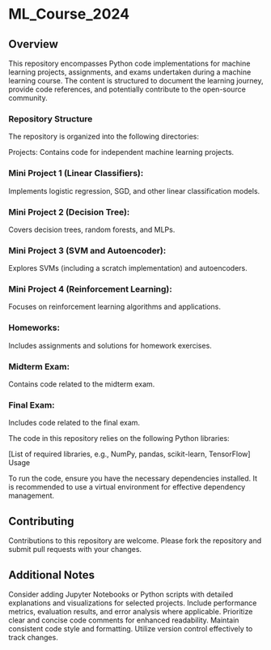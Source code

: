 # ML_Course_2024

## Overview

This repository encompasses Python code implementations for machine learning projects, assignments, and exams undertaken during a machine learning course. The content is structured to document the learning journey, provide code references, and potentially contribute to the open-source community.

### Repository Structure

The repository is organized into the following directories:

Projects: Contains code for independent machine learning projects.
### Mini Project 1 (Linear Classifiers): 
  Implements logistic regression, SGD, and other linear classification models.

### Mini Project 2 (Decision Tree):
  Covers decision trees, random forests, and MLPs.

### Mini Project 3 (SVM and Autoencoder): 
  Explores SVMs (including a scratch implementation) and autoencoders.

### Mini Project 4 (Reinforcement Learning): 
  Focuses on reinforcement learning algorithms and applications.

### Homeworks: 
  Includes assignments and solutions for homework exercises.
  
### Midterm Exam: 
  Contains code related to the midterm exam.
  
### Final Exam: 
  Includes code related to the final exam.

The code in this repository relies on the following Python libraries:

[List of required libraries, e.g., NumPy, pandas, scikit-learn, TensorFlow]
Usage

To run the code, ensure you have the necessary dependencies installed. It is recommended to use a virtual environment for effective dependency management.

## Contributing

Contributions to this repository are welcome. Please fork the repository and submit pull requests with your changes.

## Additional Notes

Consider adding Jupyter Notebooks or Python scripts with detailed explanations and visualizations for selected projects.
Include performance metrics, evaluation results, and error analysis where applicable.
Prioritize clear and concise code comments for enhanced readability.
Maintain consistent code style and formatting.
Utilize version control effectively to track changes.

